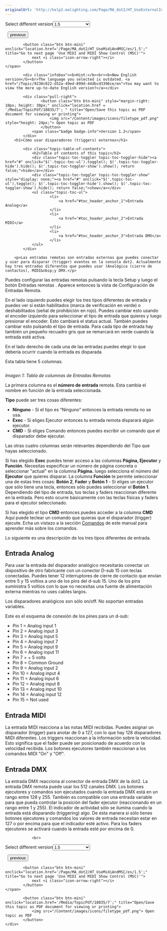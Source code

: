 ```yaml
---
originalUrl: 'http://help2.malighting.com/Page/MA_dot2/HT_UseExternalInput/es/1.5'
---
```


<div class="topic-navigation">

<div class="pull-right">
	<span class="pull-left">


<div class="pull-left">
<form action="/Topic/SetCurrentVersionNumber" class="form-inline" id="frmTagSelector" method="post">	<span class="form-mini">
		<div class="input-prepend"><span class="add-on">Select different version</span><select autocomplete="off" id="versionNumberId" name="versionNumberId" onchange="$(this).closest('#frmTagSelector').submit();" style="width: 120px;"><option value="">- latest -</option>
<option value="3">1.1</option>
<option value="7">1.2</option>
<option value="12">1.3</option>
<option selected="selected" value="16">1.5</option>
<option value="29">1.9</option>
</select></div>
		<input data-val="true" data-val-number="The field Int32 must be a number." data-val-required="The Int32 field is required." id="ProductId" name="ProductId" type="hidden" value="7">
		<input id="CurrentGuid" name="CurrentGuid" type="hidden" value="9230c022-d52a-49ed-899d-44dbcd3396ce">
	</span>
</form></div>&nbsp;	</span>
	<span class="pull-right" style="white-space: nowrap;">
			<button class="btn btn-mini" onclick="location.href='/Page/MA_dot2/HT_WingsNodes3DOnPC/es/1.5'; " title="Go to previous page 'Connect nodes, wings, 3D and onPC'">
				<i class="icon-arrow-left"></i> previous
			</button>

			<button class="btn btn-mini" onclick="location.href='/Page/MA_dot2/HT_UseMidiAndMSC/es/1.5';" title="Go to next page 'Use MIDI and MIDI Show Control (MSC)'">
				next <i class="icon-arrow-right"></i> 
			</button>
	</span>
</div>
<div class="clear-fix" style="margin-bottom: 10px"></div>
</div>

			<div class="infobox"><b>Hint:</b><br><b>New English version</b><br>The language you selected is outdated. <a href="/Topic/9230c022-d52a-49ed-899d-44dbcd3396ce/en">You may want to view the more up-to-date English version?</a></div>
		
			<div class="pull-right">
					<button class="btn btn-mini" style="margin-right: 10px; height: 30px;" onclick="location.href = '/Media/TopicPdf/18035/7'; " title="Open/Save this topic as PDF document for viewing or printing">
						<img src="/Content/images/icons/filetype_pdf.png" style="height: 24px;"> Open topic as PDF
					</button>
				<span class="badge badge-info">Version 1.2</span>
			</div>
		<h1>Cómo usar disparadores (triggers) externos</h1>

			<div class="topic-table-of-contents">
				<h2>Table of contents of this topic</h2>
				<div class="topic-toc-toggler topic-toc-toggler-hide"><a href="#" onclick="$('.topic-toc-ul').toggle(); $('.topic-toc-toggler-hide').hide(); $('.topic-toc-toggler-show').show(); return false;">hide</a></div>
				<div class="topic-toc-toggler topic-toc-toggler-show" style="display: none;"><a href="#" onclick="$('.topic-toc-ul').toggle(); $('.topic-toc-toggler-hide').show(); $('.topic-toc-toggler-show').hide(); return false;">show</a></div>
				<ul class="topic-toc-ul">
						<li>
							<a href="#toc_header_anchor_1">Entrada Analog</a>
						</li>
						<li>
							<a href="#toc_header_anchor_2">Entrada MIDI</a>
						</li>
						<li>
							<a href="#toc_header_anchor_3">Entrada DMX</a>
						</li>
				</ul>
			</div>

		<p>Las entradas remotas son entradas externas que puedes conectar y usar para disparar (trigger) eventos en la consola dot2. Actualmente hay tres entradas diferentes que puedes usar (Analógica (cierre de contactos), MIDI&nbsp;y DMX.</p>

<p>Puedes configurar las entradas remotas pulsando la tecla&nbsp;<span class="hardkey">Setup</span>&nbsp;y luego el botón&nbsp;<span class="softkey">Entradas remotas</span>&nbsp;.&nbsp;Aparece entonces la vista de Configuración de Entradas Remota.</p>

<p>En el lado izquierdo puedes elegir los tres tipos diferentes de entrada y puedes ver si están habilitados (marca de verificación en verde) o deshabilitados (señal de prohibición en rojo). Puedes cambiar esto usando el encoder izquierdo para seleccionar el tipo de entrada que quieres y luego presionar el encoder. Esto cambiará el status actual. También puedes cambiar esto pulsando el tipo de entrada. Para cada tipo de entrada hay también un pequeño recuadro gris que se remarcará en verde cuando la entrada esté activa.</p>

<p>En el lado derecho de cada una de las entradas puedes elegir lo que debería ocurrir cuando la entrada es disparada</p>

<p>Esta tabla tiene 5 columnas.</p>

<p><img alt="" src="/Media/Image/Dot2_HT_UseExternalInput_01_1-2.png"></p>

<p><em>Imagen 1: Tabla de columnas de Entradas Remotas</em></p>

<p>La primera columna es el <strong>número de entrada</strong> remota. Esta cambia el nombre en función de la entrada seleccionada.</p>

<p><strong>Tipo</strong> puede ser tres cosas diferentes:</p>

<ul>
	<li><strong>Ninguno</strong>&nbsp;- Si el tipo es “Ninguno” entonces la entrada remota no se usa.&nbsp;</li>
	<li><strong>Exec</strong> - Si eliges Ejecutor entonces tu entrada remota disparará algún ejecutor.</li>
	<li><strong>CMD</strong> - Si eliges Comando entonces puedes escribir un comando que el disparador debe ejecutar.&nbsp;</li>
</ul>

<p>Las otras cuatro columnas serán relevantes dependiendo del Tipo que hayas seleccionado.</p>

<p>Si has elegido&nbsp;<strong>Exec</strong>&nbsp;puedes tener acceso a las columnas <strong>Página, Ejecutor</strong>&nbsp;y <strong>Función</strong>. Necesitas especificar un número de página concreta o seleccionar "actual" en la columna <strong>Página.</strong>&nbsp;luego selecciona el número del <strong>Ejecutor</strong> que quieres disparar. La columna&nbsp;<strong>Función</strong>&nbsp;te permite seleccionar una de estas tres cosas:&nbsp;<strong>Botón&nbsp;2</strong>, <strong>Fader</strong>&nbsp;y&nbsp;<strong>Botón 1</strong> - Si eliges un ejecutor que sólo tiene una tecla, entonces sólo puedes seleccionar el&nbsp;<strong>Botón 1</strong>. Dependiendo del tipo de entrada, tus teclas y faders reaccionan diferente en la entrada. Pero esto ocurre básicamente con las teclas físicas y faders para el ejecutor seleccionado.</p>

<p>Si has elegido el tipo&nbsp;<strong>CMD</strong> entonces puedes acceder a la columna&nbsp;<strong>CMD</strong> Aquí puede teclear un comando que quieras que el disparador (trigger) ejecute. Echa un vistazo a la sección&nbsp;<a href="/Topic/8847bf4f-7a7f-45d0-9935-be8c896b8674">Comandos</a>&nbsp;de este manual para aprender más sobre los comandos.</p>

<p>Lo siguiente es una descripción de los tres tipos diferentes de entrada.</p>

<a name="toc_header_anchor_1" id="toc_header_anchor_1" class="topic-toc-item"></a><h2>Entrada Analog</h2>

<p>Para usar la entrada del disparador analógico necesitarás conectar un dispositivo de otro fabricante con un conector D-sub 15 con teclas conectadas. Puedes tener 12 interruptores de cierre de contacto que envían entre 5 y 15 voltios a uno de los pins del d-sub 15. Uno de los pins suministra 5 voltios con lo que no necesitas una fuente de alimentación externa mientras no uses cables largos.&nbsp;</p>

<p>Los disparadores analógicos son sólo on/off. No soportan entradas variables.</p>

<p>Este es el esquema de conexión de los pines para un d-sub:</p>

<ul>
	<li>Pin 1 = Analog input 1</li>
	<li>Pin 2&nbsp;=&nbsp;Analog input 3</li>
	<li>Pin 3 =&nbsp;Analog input 5</li>
	<li>Pin 4 =&nbsp;Analog input 7</li>
	<li>Pin 5 =&nbsp;Analog input 9</li>
	<li>Pin 6 =&nbsp;Analog input 11</li>
	<li>Pin 7 = + 5 volts</li>
	<li>Pin 8 = Common Ground</li>
	<li>Pin 9 =&nbsp;Analog input 2</li>
	<li>Pin 10 =&nbsp;Analog input 4</li>
	<li>Pin 11 =&nbsp;Analog input 6</li>
	<li>Pin 12 =&nbsp;Analog input 8</li>
	<li>Pin 13 =&nbsp;Analog input 10</li>
	<li>Pin 14 =&nbsp;Analog input 12</li>
	<li>Pin 15 = Not used</li>
</ul>

<a name="toc_header_anchor_2" id="toc_header_anchor_2" class="topic-toc-item"></a><h2>Entrada MIDI</h2>

<p>La entrada MIDI reacciona a las notas MIDI recibidas. Puedes asignar un disparador (trigger) para anotar de 0 a 127, con lo que hay 128 disparadores MIDI diferentes. Los triggers reaccionan a la información sobre la velocidad. Esto significa que el fader puede ser posicionado de acuerdo con la velocidad recibida. Los botones ejecutores también reaccionan a los comandos MIDI "On" y "Off".</p>

<a name="toc_header_anchor_3" id="toc_header_anchor_3" class="topic-toc-item"></a><h2>Entrada DMX</h2>

<p>La entrada DMX reacciona al conector de entrada DMX de la dot2. La entrada DMX remota puede usar los 512 canales DMX. Los botones ejecutores y comandos son ejecutados cuando la entrada DMX está en un rango entre 128 y 255. También es compatible con una entrada variable para que pueda controlar la posición del fader ejecutor (reaccionando en un rango entre 1 y 255). El indicador de actividad sólo se ilumina cuando la entrada está disparando (triggering) algo. De esta manera si sólo tienes botones ejecutores y comandos los valores de entrada necesitan estar en 127 o por encima para que el indicador esté activo. Para los faders ejecutores se activará cuando la entrada esté por encima de 0.</p>


				<br>
<div class="topic-navigation">

<div class="pull-right">
	<span class="pull-left">


<div class="pull-left">
<form action="/Topic/SetCurrentVersionNumber" class="form-inline" id="frmTagSelector" method="post">	<span class="form-mini">
		<div class="input-prepend"><span class="add-on">Select different version</span><select autocomplete="off" id="versionNumberId" name="versionNumberId" onchange="$(this).closest('#frmTagSelector').submit();" style="width: 120px;"><option value="">- latest -</option>
<option value="3">1.1</option>
<option value="7">1.2</option>
<option value="12">1.3</option>
<option selected="selected" value="16">1.5</option>
<option value="29">1.9</option>
</select></div>
		<input data-val="true" data-val-number="The field Int32 must be a number." data-val-required="The Int32 field is required." id="ProductId" name="ProductId" type="hidden" value="7">
		<input id="CurrentGuid" name="CurrentGuid" type="hidden" value="9230c022-d52a-49ed-899d-44dbcd3396ce">
	</span>
</form></div>&nbsp;	</span>
	<span class="pull-right" style="white-space: nowrap;">
			<button class="btn btn-mini" onclick="location.href='/Page/MA_dot2/HT_WingsNodes3DOnPC/es/1.5'; " title="Go to previous page 'Connect nodes, wings, 3D and onPC'">
				<i class="icon-arrow-left"></i> previous
			</button>

			<button class="btn btn-mini" onclick="location.href='/Page/MA_dot2/HT_UseMidiAndMSC/es/1.5';" title="Go to next page 'Use MIDI and MIDI Show Control (MSC)'">
				next <i class="icon-arrow-right"></i> 
			</button>
	</span>
</div>
	<div class="clear-fix"></div>
	<div class="pull-right">
	
			<button class="btn btn-mini" onclick="location.href='/Media/TopicPdf/18035/7';" title="Open/Save this topic as PDF document for viewing or printing">
				<img src="/Content/images/icons/filetype_pdf.png"> Open topic as PDF
			</button>
	</div>
<div class="clear-fix" style="margin-bottom: 10px"></div>
</div>

	
